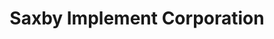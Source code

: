 ---
title: "Saxby Implement Corporation"
url: /mendon/saxby-implement-corporation/
shop: agrarian
---